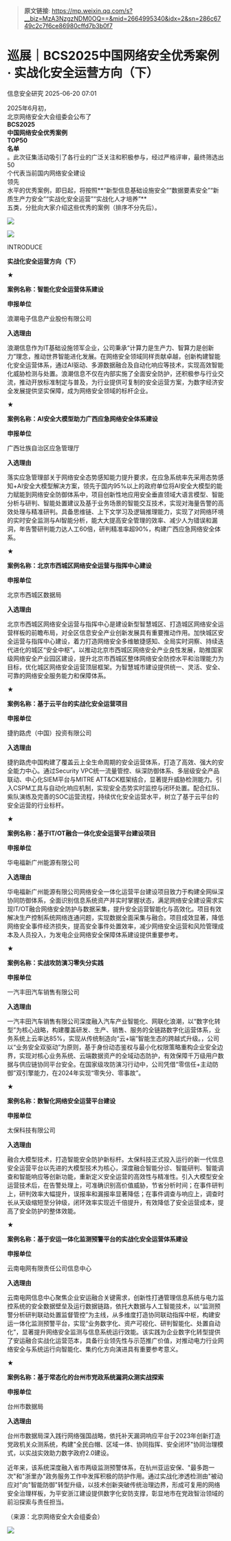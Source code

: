 > **原文链接**: https://mp.weixin.qq.com/s?__biz=MzA3NzgzNDM0OQ==&mid=2664995340&idx=2&sn=286c6749c2c7f6ce86980cffd7b3b0f7

#  巡展｜BCS2025中国网络安全优秀案例 · 实战化安全运营方向（下）  
 信息安全研究   2025-06-20 07:01  
  
2025年6月初，  
北京网络安全大会组委会公布了  
**BCS2025**  
**中国网络安全优秀案例**  
**TOP50**  
**名单**  
。此次征集活动吸引了各行业的广泛关注和积极参与，经过严格评审，最终筛选出  
50  
个代表当前国内网络安全建设  
领先  
水平的优秀案例，即日起，将按照**“新型信息基础设施安全”“数据要素安全”“新质生产力安全”“实战化安全运营”“实战化人才培养”**  
五类，分批向大家介绍这些优秀的案例（排序不分先后）。  
  
![](https://mmbiz.qpic.cn/sz_mmbiz_png/WicaKuMLeYl0yIzHicibYNkicyXnxhnscicibd8KmBEmia1YmKWKUMPWeibAUF57TXLTtWldIJ02Hh4lpe42eicBwu28icicg/640?wx_fmt=png&from=appmsg "")  
  
  
  
  
![](https://mmbiz.qpic.cn/sz_mmbiz_png/WicaKuMLeYl36geqWNHgLiaAIvayW16ticibocGgibn7vI1pSMlf0TMnqyAXygUQe9aoGzBAENKMsrpMHPhnHibX9ZCg/640?wx_fmt=png&from=appmsg "")  
  
INTRODUCE  
  
**实战化安全运营方向（下）**  
  
  
  
★  
  
**案例名称：智能化安全运营体系建设**  
  
**申报单位**  
  
浪潮电子信息产业股份有限公司  
  
  
**入选理由**  
  
  
浪潮信息作为IT基础设施领军企业，公司秉承“计算力是生产力、智算力是创新力”理念，推动世界智能进化发展。在网络安全领域同样贡献卓越，创新构建智能化安全运营体系，通过AI驱动、多源数据融合及自动化响应等技术，实现高效智能化威胁检测与处置。浪潮信息不仅在内部实施了全面安全防护，还积极参与行业交流，推动开放标准制定与普及，为行业提供可复制的安全运营方案，为数字经济安全发展提供坚实保障，成为网络安全领域的标杆企业。  
  
  
  
★  
  
**案例名称：AI安全大模型助力广西应急网络安全体系建设**  
  
**申报单位**  
  
广西壮族自治区应急管理厅  
  
  
**入选理由**  
  
  
落实应急管理部关于网络安全态势感知能力提升要求，在应急系统率先采用态势感知+AI安全大模型解决方案，领先于国内95%以上的政府单位将AI安全大模型的能力赋能到网络安全防御体系中，项目创新性地应用安全垂直领域大语言模型、智能分析与研判、智能处置建议及基于业务场景的智能交互技术，实现对海量告警的高效处理与精准研判。具备思维链、上下文学习及逻辑推理能力，实现了对网络环境的实时安全监测与AI智能分析，能大大提高安全管理的效率、减少人为错误和漏洞，年告警研判能力达人工60倍，研判精准率超90%，构建广西应急网络安全体系。  
  
  
★  
  
**案例名称：北京市西城区网络安全运营与指挥中心建设**  
  
**申报单位**  
  
北京市西城区数据局  
  
  
**入选理由**  
  
  
北京市西城区网络安全运营与指挥中心是建设新型智慧城区、打造城区网络安全运营样板的前瞻布局，对全区信息安全产业创新发展具有重要推动作用。加快城区安全运营与指挥中心建设，着力打造网络安全多维敏捷感知、全局实时洞察、持续迭代进化的城区“安全中枢”。以推动北京市西城区网络安全产业良性发展，助推国家级网络安全产业园区建设，提升北京市西城区整体网络安全防控水平和治理能力为目标，优化城区网络安全运营顶层框架。为智慧城市建设提供统一、灵活、安全、可靠的网络安全服务能力和保障体系。  
  
  
**★**  
  
**案例名称：基于云平台的实战化安全运营项目**  
  
**申报单位**  
  
捷豹路虎（中国）投资有限公司  
  
  
**入选理由**  
  
  
捷豹路虎中国构建了覆盖云上全生命周期的安全运营体系，打造了高效、强大的安全能力中心。通过Security VPC统一流量管控、纵深防御体系、多层级安全产品联动、中心化SIEM平台与MITRE ATT&CK框架结合，显著提升威胁检测能力。引入CSPM工具与自动化响应机制，实现安全态势实时监控与闭环处置。配合红队、紫队演练及完善的SOC运营流程，持续优化安全运营水平，树立了基于云平台的安全运营的行业标杆。  
  
  
★  
  
**案例名称：基于IT/OT融合一体化安全运营平台建设项目**  
  
**申报单位**  
  
华电福新广州能源有限公司  
  
  
**入选理由**  
  
  
华电福新广州能源有限公司网络安全一体化运营平台建设项目致力于构建全网纵深协同防御体系，全面识别信息系统资产并实时掌握状态，满足网络安全建设需求实现IT/OT融合网络安全防护与数据采集，提升安全运营智能化与高效化。项目有效解决生产控制系统网络连通问题，实现数据全面采集与融合。项目成效显著，降低网络安全事件经济损失，提高安全事件处置效率，减少网络安全运营和风险管理成本及人员投入，为发电企业网络安全保障体系建设提供重要参考。  
  
  
★  
  
**案例名称：实战攻防演习零失分实践**  
  
**申报单位**  
  
一汽丰田汽车销售有限公司  
  
  
**入选理由**  
  
  
一汽丰田汽车销售有限公司深度融入汽车产业智能化、网联化浪潮，以“数字化转型”为核心战略，构建覆盖研发、生产、销售、服务的全链路数字化运营体系，业务系统上云率达85%，实现从传统制造向“云+端”智能生态的跨越式升级。，公司以“业务安全双驱动”为原则，基于身份动态鉴权与最小化权限策略重构企业安全边界，实现对核心业务系统、云端数据资产的全域动态防护，有效保障千万级用户数据与供应链协同平台安全。在国家级攻防演习行动中，公司凭借“零信任+主动防御”双引擎能力，在2024年实现“零失分、零事故”。  
  
  
★  
  
**案例名称：数智化网络安全运营平台建设**  
  
**申报单位**  
  
太保科技有限公司  
  
  
**入选理由**  
  
  
融合大模型技术，打造智能安全防护新标杆。太保科技正式投入运行的新一代信息安全运营平台以先进的大模型技术为核心，深度融合智能分诊、智能研判、智能调查和智能响应等创新功能，重新定义安全运营的高效性与精准性。引入大模型安全运营技术后，在告警处理上，可准确识别高价值威胁，节省分析时间；在事件研判上，研判效率大幅提升，误报率和漏报率显著降低；在事件调查与响应上，调查时长从天级缩短至分钟级，闭环效率实现近千倍提升，有效降低了安全运营成本，提高了安全防护的整体效能。  
  
  
★  
  
**案例名称：基于安运一体化监测预警平台的实战化安全运营体系建设**  
  
**申报单位**  
  
云南电网有限责任公司信息中心  
  
  
**入选理由**  
  
  
云南电网信息中心聚焦企业安运融合关键需求，创新性打通管理信息系统与电力监控系统的安全数据壁垒及运行数据链路，依托大数据与人工智能技术，以“监测预警分析研判联动处置监督管控”为主线，从多维度打造协同联动指挥中枢，构建安运一体化监测预警平台，实现“业务数字化、资产可视化、研判智能化、处置自动化”，显著提升网络安全监测与信息系统运行效能。该实践为企业数字化转型提供了安运融合实战化运营范本，具备行业领先性与示范推广价值，对推动电力行业网络安全与系统运行向智能化、集约化方向演进具有重要参考意义。  
  
  
★  
  
**案例名称：基于常态化的台州市党政系统漏洞众测实战探索**  
  
**申报单位**  
  
台州市数据局  
  
  
**入选理由**  
  
  
台州市数据局深入践行网络强国战略，依托补天漏洞响应平台于2023年创新打造党政机关众测系统，构建"全民白帽、区域一体、协同指挥、安全闭环"协同治理模式，以实战实效助力数字政府2.0建设。  
  
近年来，该系统深度融入省市两级监测预警体系，在杭州亚运安保、"最多跑一次"和"浙里办"政务服务工作中发挥积极的防护作用。通过实战化渗透检测由"被动应对"向"智能防御"转型升级，以技术创新突破传统治理边界，形成可复用的网络安全治理样板，为平安浙江建设提供数字化安防支撑，彰显地市在党政智治领域的前沿探索与责任担当。  
  
  
（来源：北京网络安全大会组委会）  
  
  
  
  
  
![](https://mmbiz.qpic.cn/sz_mmbiz_jpg/WicaKuMLeYl3QaiaAAfAibRfkPq0icl4uQwsfpkvVPsD6Yb6uym74lwia8uLVSR2lVPKR7UVzrpbXpNxjshUP3TichMg/640?wx_fmt=jpeg&from=appmsg "")  
  
  
